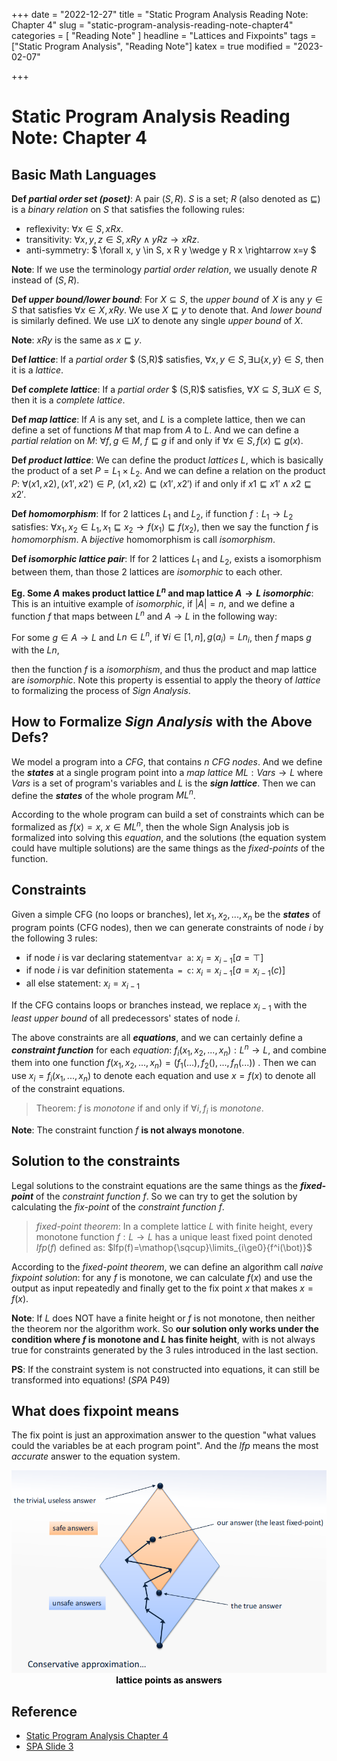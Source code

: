 +++
date = "2022-12-27"
title = "Static Program Analysis Reading Note: Chapter 4"
slug = "static-program-analysis-reading-note-chapter4"
categories = [ "Reading Note" ]
headline = "Lattices and Fixpoints"
tags = ["Static Program Analysis", "Reading Note"]
katex = true
modified = "2023-02-07"

+++

# Static Program Analysis Reading Note: Chapter 4

## Basic Math Languages

**Def *partial order set (poset)***: A pair $(S,R)$. $S$ is a set; $R$ (also denoted as $\sqsubseteq$) is a *binary relation* on $S$ that satisfies the following rules:

- reflexivity: $\forall x \in S, x R x$.
- transitivity: $\forall x,y,z \in S, x R y \wedge y R z \rightarrow x R z$.
- anti-symmetry: $ \forall x, y \in S, x R y \wedge y R x \rightarrow x=y $

**Note**: If we use the terminology *partial order relation*, we usually denote $R$ instead of $(S,R)$.



**Def *upper bound/lower bound***: For $X\subseteq S$, the *upper bound* of $X$ is any $y \in S$ that satisfies $\forall x \in X, x R y$. We use $X \sqsubseteq y$ to denote that. And *lower bound* is similarly defined. We use $\sqcup X$ to denote any single *upper bound* of $X$.

**Note**: $xRy$ is the same as $x\sqsubseteq y$.



**Def *lattice***:  If a *partial order* $ (S,R)$ satisfies, $\forall x, y \in S, \exists \sqcup\{x,y\} \in S$, then it is a *lattice*.



**Def *complete lattice***: If a *partial order* $ (S,R)$ satisfies, $\forall X \subseteq S, \exists \sqcup X \in S$, then it is a *complete lattice*.



**Def *map lattice***: If $A$ is any set, and $L$ is a complete lattice, then we can define a set of functions $M$ that map from $A$ to $L$. And we can define a *partial relation* on $M$: $\forall f,g \in M$, $f \sqsubseteq g$ if and only if $\forall x \in S, f(x) \sqsubseteq g(x)$.



**Def *product lattice***: We can define the product *lattices* $L$, which is basically the product of a set $P=L_1 \times L_2$. And we can define a relation on the product $P$: $\forall (x1, x2), (x1',x2') \in P$,  $(x1, x2) \sqsubseteq (x1', x2')$ if and only if $x1 \sqsubseteq x1' \wedge x2 \sqsubseteq x2'$.



**Def *homomorphism***: If for 2 lattices $L_1$ and $L_2$, if function $f:L_1 \rightarrow L_2$ satisfies: $\forall x_1, x_2 \in L_1, x_1 \sqsubseteq x_2 \rightarrow f(x_1) \sqsubseteq f(x_2)$, then we say the function $f$ is *homomorphism*. A *bijective* homomorphism is call *isomorphism*.



**Def *isomorphic lattice pair***: If for 2 lattices $L_1$ and $L_2$, exists a isomorphism between them, than those 2 lattices are *isomorphic* to each other.



**Eg. Some $A$ makes product lattice $L^n$ and map lattice $A\rightarrow L$ *isomorphic***: This is an intuitive example of *isomorphic*, if $|A|=n$, and we define a function $f$ that maps between $L^n$ and $A\rightarrow L$ in the following way:

For some $g \in A\rightarrow L$ and $Ln \in L^n$, if $\forall i \in [1, n], g(a_i)=Ln_i$, then $f$ maps $g$ with the $Ln$, 

then the function $f$ is a *isomorphism*, and thus the product and map lattice are *isomorphic*. Note this property is essential to apply the theory of *lattice* to formalizing the process of *Sign Analysis*.

  

## How to Formalize *Sign Analysis* with the Above Defs?

We model a program into a *CFG*, that contains $n$ *CFG nodes*. And we define the ***states*** at a single program point into a *map lattice* $ML:Vars\rightarrow L$ where $Vars$ is a set of program's variables and $L$ is the ***sign lattice***. Then we can define the ***states*** of the whole program $ML^n$.

According to the whole program can build a set of constraints which can be formalized as $f(x) = x$, $x \in ML^n$, then the whole Sign Analysis job is formalized into solving this *equation*, and the solutions (the equation system could have multiple solutions) are the same things as the *fixed-points* of the function.

## Constraints

Given a simple CFG (no loops or branches), let $x_1, x_2, ..., x_n$ be the ***states*** of program points (CFG nodes), then we can generate constraints of node $i$ by the following 3 rules:

- if node $i$ is var declaring statement`var a`: $x_i = x_{i-1}[a = \top]$
- if node $i$ is var definition statement`a = c`: $x_i = x_{i-1}[a=x_{i-1}(c)]$
- all else statement: $x_i = x_{i-1}$

If the CFG contains loops or branches instead, we replace $x_{i-1}$ with the *least upper bound* of all predecessors' states of node $i$.

The above constraints are all ***equations***, and we can certainly define a ***constraint function*** for each *equation*: $f_i(x_1, x_2, ..., x_n): L^n \rightarrow L$, and combine them into one function $f(x_1, x_2, ..., x_n) = (f_1(...), f_2(), ..., f_n(...))$ . Then we can use $x_i = f_i(x_1, ..., x_n)$ to denote each equation and use $x = f(x)$ to denote all of the constraint equations.

> Theorem: $f$ is *monotone* if and only if $\forall i, f_i$ is *monotone*.

**Note**: The constraint function $f$ **is not always monotone**.

## Solution to the constraints

Legal solutions to the constraint equations are the same things as the ***fixed-point*** of the *constraint function* $f$. So we can try to get the solution by calculating the *fix-point* of the *constraint function* $f$. 



> *fixed-point theorem*: In a complete lattice $L$ with finite height, every monotone function $f:L\rightarrow L$ has a unique least fixed point denoted $lfp(f)$ defined as: $lfp(f)=\mathop{\sqcup}\limits_{i\ge0}{f^i(\bot)}$



According to the *fixed-point theorem*, we can define an algorithm call *naive fixpoint solution*: for any $f$ is monotone, we can calculate $f(x)$ and use the output as input repeatedly and finally get to the fix point $x$ that makes $x = f(x)$.



**Note**: If $L$ does NOT have a finite height or $f$ is not monotone, then neither the theorem nor the algorithm work. So **our solution only works under the condition where $f$ is monotone and $L$ has finite height**, with is not always true for constraints generated by the 3 rules introduced in the last section.



**PS**: If the constraint system is not constructed into equations, it can still be transformed into equations! (*SPA* P49)

## What does fixpoint means

The fix point is just an approximation answer to the question "what values could the variables be at each program point". And the  $lfp$ means the most *accurate* answer to the equation system. 

<center>
<img width="700" src="https://github.com/JoelYYoung/JoelYYoung.github.io/raw/master/static/img/lattice-points-as-answers.png">
<div style="color:black;"> <b> lattice points as answers </b>  </div>
</center>


## Reference

- [Static Program Analysis Chapter 4](https://cs.au.dk/~amoeller/spa/)
- [SPA Slide 3](https://cs.au.dk/~amoeller/spa/3-lattices-and-fixpoints.pdf)

